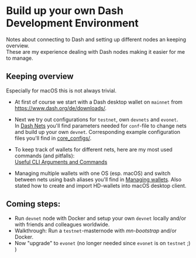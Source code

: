 # Build up your own Dash Development Environment

Notes about connecting to Dash and setting up different nodes an keeping overview.  
These are my experience dealing with Dash nodes making it easier for me to manage.


## Keeping overview
Especially for macOS this is not always trivial.

- At first of course we start with a Dash desktop wallet on `mainnet` from https://www.dash.org/de/downloads/.

- Next we try out configurations for `testnet`, own `devnets` and `evonet`.  
	In [Dash Nets](net_configs.md) you'll find parameters	 needed for `conf`-file to change nets and build up your own `devnet`.
	Corresponding example configuration files you'll find in [core_configs/](core_configs/).
	
- To keep track of wallets for different nets, here are my most used commands (and pitfalls):  
	[Useful CLI Arguments and Commands](args_n_commands.md)
	
- Managing multiple wallets with one OS (esp. macOS) and switch between nets using bash aliases you'll find in 
	[Managing wallets](managing_wallets.md).
	Also stated how to create and import HD-wallets into macOS desktop client.

## Coming steps: 

- Run `devnet` node with Docker and setup your own `devnet` locally and/or with friends and colleagues worldwide.
- Walkthrough: Run a `testnet`-masternode with *mn-bootstrap* and/or Docker.
- Now "upgrade" to `evonet` (no longer needed since `evonet` is on `testnet` ;) )

